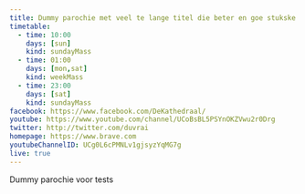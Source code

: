 ```yaml
---
title: Dummy parochie met veel te lange titel die beter en goe stukske zou worden ingekort, vindt ge da nu ook ni?
timetable:
  - time: 10:00
    days: [sun]
    kind: sundayMass
  - time: 01:00
    days: [mon,sat]
    kind: weekMass
  - time: 23:00
    days: [sat]
    kind: sundayMass
facebook: https://www.facebook.com/DeKathedraal/
youtube: https://www.youtube.com/channel/UCoBsBL5PSYnOKZVwu2r0Drg
twitter: http://twitter.com/duvrai
homepage: https://www.brave.com
youtubeChannelID: UCg0L6cPMNLv1gjsyzYqMG7g
live: true
---
```

Dummy parochie voor tests
